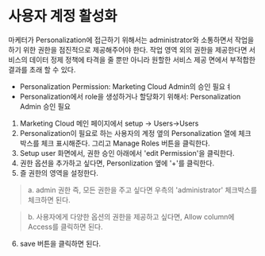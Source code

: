 # 사용자 계정 활성화
마케터가 Personalization에 접근하기 위해서는 administrator와 소통하면서 작업을 하기 위한 권한을 점진적으로 제공해주어야 한다. 작업 영역 외의 권한을 제공한다면 서비스의 데이터 정제 정책에 타격을 줄 뿐만 아니라 원할한 서비스 제공 면에서 부적합한 결과를 초래 할 수 있다.

* Personalization Permission: Marketing Cloud Admin의 승인 필요ㅕ
* Personalization에서 role을 생성하거나 할당화기 위해서: Personalization Admin 승인 필요

1. Marketing Cloud 메인 페이지에서 setup &rightarrow; Users&rightarrow;Users
2. Personalization이 필요로 하는 사용자의 계정 옆의  Personalization 열에 체크 박스를 체크 표시해준다. 그리고 Manage Roles 버튼을 클릭한다.
3. Setup user 화면에서, 권한 승인 아래에서 'edit Permission'을 클릭한다.
4. 권한 옵션을 추가하고 싶다면, Personlization 옆에 '+'를 클릭한다.
5. 즐 권한의 영역을 설정한다.
>a. admin 권한 즉, 모든 권한을 주고 싶다면 우측의 'administrator' 체크박스를 체크하면 된다.

>b. 사용자에게 다양한 옵션의 권한을 제공하고 싶다면, Allow column에 Access를 클릭하면 된다.

6. save 버튼을 클릭하면 된다.

